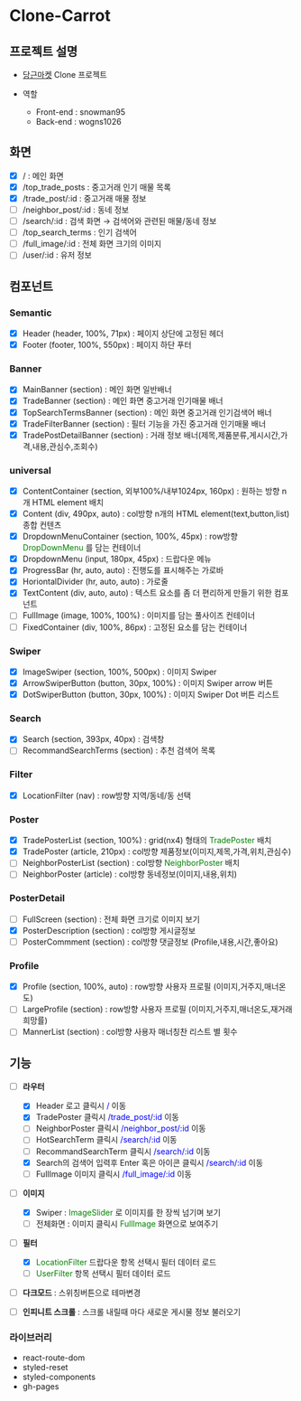 # Clone-Carrot

## 프로젝트 설명

- [당근마켓](https://www.daangn.com/?pid=GoogleSA&c=GoogleKeywordAd&af_channel=Google&af_prt=emnet&af_keywords=&af_adset=Dynamic) Clone 프로젝트

- 역할
  - Front-end : snowman95
  - Back-end : wogns1026

## 화면

- [x] / : 메인 화면
- [x] /top_trade_posts : 중고거래 인기 매물 목록
- [x] /trade_post/:id : 중고거래 매물 정보
- [ ] /neighbor_post/:id : 동네 정보
- [ ] /search/:id : 검색 화면 → 검색어와 관련된 매물/동네 정보
- [ ] /top_search_terms : 인기 검색어
- [ ] /full_image/:id : 전체 화면 크기의 이미지
- [ ] /user/:id : 유저 정보

## 컴포넌트

### Semantic

- [x] Header (header, 100%, 71px) : 페이지 상단에 고정된 헤더
- [x] Footer (footer, 100%, 550px) : 페이지 하단 푸터

### Banner

- [x] MainBanner (section) : 메인 화면 일반배너
- [x] TradeBanner (section) : 메인 화면 중고거래 인기매물 배너
- [x] TopSearchTermsBanner (section) : 메인 화면 중고거래 인기검색어 배너
- [x] TradeFilterBanner (section) : 필터 기능을 가진 중고거래 인기매물 배너
- [x] TradePostDetailBanner (section) : 거래 정보 배너(제목,제품분류,게시시간,가격,내용,관심수,조회수)

### universal

- [x] ContentContainer (section, 외부100%/내부1024px, 160px) : 원하는 방향 n개 HTML element 배치
- [x] Content (div, 490px, auto) : col방향 n개의 HTML element(text,button,list) 종합 컨텐츠
- [x] DropdownMenuContainer (section, 100%, 45px) : row방향 <span style="color:green">DropDownMenu</span> 를 담는 컨테이너
- [x] DropdownMenu (input, 180px, 45px) : 드랍다운 메뉴
- [x] ProgressBar (hr, auto, auto) : 진행도를 표시해주는 가로바
- [x] HoriontalDivider (hr, auto, auto) : 가로줄
- [x] TextContent (div, auto, auto) : 텍스트 요소를 좀 더 편리하게 만들기 위한 컴포넌트
- [ ] FullImage (image, 100%, 100%) : 이미지를 담는 풀사이즈 컨테이너
- [ ] FixedContainer (div, 100%, 86px) : 고정된 요소를 담는 컨테이너

### Swiper

- [x] ImageSwiper (section, 100%, 500px) : 이미지 Swiper
- [x] ArrowSwiperButton (button, 30px, 100%) : 이미지 Swiper arrow 버튼
- [x] DotSwiperButton (button, 30px, 100%) : 이미지 Swiper Dot 버튼 리스트

### Search

- [x] Search (section, 393px, 40px) : 검색창
- [ ] RecommandSearchTerms (section) : 추천 검색어 목록

### Filter

- [x] LocationFilter (nav) : row방향 지역/동네/동 선택

### Poster

- [x] TradePosterList (section, 100%) : grid(nx4) 형태의 <span style="color:green">TradePoster</span> 배치
- [x] TradePoster (article, 210px) : col방향 제품정보(이미지,제목,가격,위치,관심수)
- [ ] NeighborPosterList (section) : col방향 <span style="color:green">NeighborPoster</span> 배치
- [ ] NeighborPoster (article) : col방향 동네정보(이미지,내용,위치)

### PosterDetail

- [ ] FullScreen (section) : 전체 화면 크기로 이미지 보기
- [x] PosterDescription (section) : col방향 게시글정보
- [ ] PosterCommment (section) : col방향 댓글정보 (Profile,내용,시간,좋아요)

### Profile

- [x] Profile (section, 100%, auto) : row방향 사용자 프로필 (이미지,거주지,매너온도)
- [ ] LargeProfile (section) : row방향 사용자 프로필 (이미지,거주지,매너온도,재거래희망률)
- [ ] MannerList (section) : col방향 사용자 매너칭찬 리스트 별 횟수

## 기능

- [ ] **라우터**

  - [x] Header 로고 클릭시 <span style="color:blue">/</span> 이동
  - [x] TradePoster 클릭시 <span style="color:blue">/trade_post/:id</span> 이동
  - [ ] NeighborPoster 클릭시 <span style="color:blue">/neighbor_post/:id</span> 이동
  - [ ] HotSearchTerm 클릭시 <span style="color:blue">/search/:id</span> 이동
  - [ ] RecommandSearchTerm 클릭시 <span style="color:blue">/search/:id</span> 이동
  - [x] Search의 검색어 입력후 Enter 혹은 아이콘 클릭시 <span style="color:blue">/search/:id</span> 이동
  - [ ] FullImage 이미지 클릭시 <span style="color:blue">/full_image/:id</span> 이동

- [ ] **이미지**

  - [x] Swiper : <span style="color:green">ImageSlider</span> 로 이미지를 한 장씩 넘기며 보기
  - [ ] 전체화면 : 이미지 클릭시 <span style="color:green">FullImage</span> 화면으로 보여주기

- [ ] **필터**

  - [x] <span style="color:green">LocationFilter</span> 드랍다운 항목 선택시 필터 데이터 로드
  - [ ] <span style="color:green">UserFilter</span> 항목 선택시 필터 데이터 로드

- [ ] **다크모드** : 스위칭버튼으로 테마변경
- [ ] **인피니트 스크롤** : 스크롤 내릴때 마다 새로운 게시물 정보 불러오기

### 라이브러리

- react-route-dom
- styled-reset
- styled-components
- gh-pages

